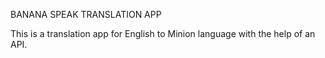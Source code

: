 BANANA SPEAK TRANSLATION APP

This is a translation app for English to Minion language with the help of an API.
